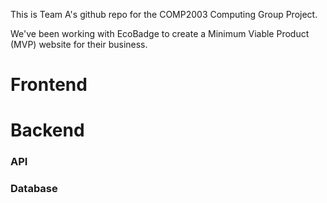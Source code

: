 This is Team A's github repo for the COMP2003 Computing Group Project.

We've been working with EcoBadge to create a Minimum Viable Product (MVP) website for their business.

# Frontend

# Backend

### API

### Database

